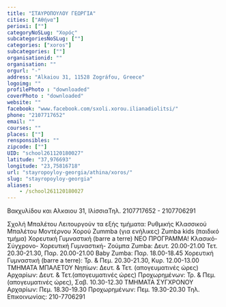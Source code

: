 ```yaml
---
title: "ΣΤΑΥΡΟΠΟΥΛΟΥ ΓΕΩΡΓΙΑ"
cities: ["Αθήνα"]
perioxi: [""]
categoryNoSLug: "Χορός"
subcategoriesNoSLug: [""]
categories: ["xoros"]
subcategories: [""]
organisationid: ""
organisation: ""
orgurl: "-"
address: "Alkaiou 31, 11528 Zográfou, Greece"
logoimg: ""
profilePhoto : "downloaded"
coverPhoto : "downloaded"
website: ""
facebook: "www.facebook.com/sxoli.xorou.ilianadiolitsi/"
phone: "2107717652"
email: ""
courses: ""
places: [""]
rensponsibles: ""
zipcode: [""]
UID: "school261120180027"
latitude: "37,976693"
longitude: "23,75816718"
url: "stayropoyloy-georgia/athina/xoros/"
slug: "stayropoyloy-georgia"
aliases:
    - /school261120180027
---
```



Βακχυλίδου και Αλκαιου 31, ΙλίσσιαΤηλ. 2107717652 - 2107706291

Σχολή Μπαλέτου Λειτουργούν τα εξής τμήματα: Ρυθμικής Κλασσικού Μπαλέτου Μοντέρνου Χορού Zummba (για ενήλικες) Zumba kids (παιδικό τμήμα) Χορευτική Γυμναστική (barre a terre) ΝΕΟ ΠΡΟΓΡΑΜΜΑ! Κλασικό-Σύγχρονο- Χορευτική Γυμναστική- Ζούμπα Zumba: Δευτ. 20.00-21.00 Τετ. 20.30-21.30, Παρ. 20.00-21.00 Baby Zumba: Παρ. 18.00-18.45 Χορευτική Γυμναστική (barre a terre): Τρ. &amp; Πεμ. 20.30-21.30, Κυρ. 12.00-13.00 ΤΜΗΜΑΤΑ ΜΠΑΛΕΤΟΥ Νηπίων: Δευτ. &amp; Τετ. (απογευματινές ώρες) Αρχαρίων: Δευτ. &amp; Τετ.(απογευματινές ώρες) Προχωρημένων: Τρ. &amp; Πεμ. (απογευματινές ώρες), Σαβ. 10.30-12.30 ΤΜΗΜΑΤΑ ΣΥΓΧΡΟΝΟΥ Αρχαρίων: Πεμ. 18.30-19.30 Προχωρημένων: Πεμ. 19.30-20.30 Τηλ. Επικοινωνίας: 210-7706291